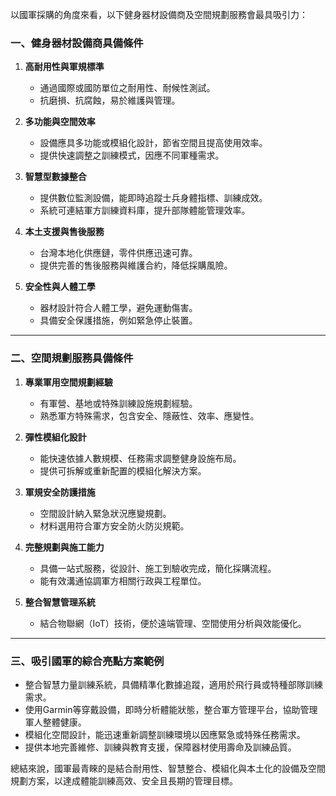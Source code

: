 以國軍採購的角度來看，以下健身器材設備商及空間規劃服務會最具吸引力：

### 一、健身器材設備商具備條件

1. **高耐用性與軍規標準**

   * 通過國際或國防單位之耐用性、耐候性測試。
   * 抗磨損、抗腐蝕，易於維護與管理。

2. **多功能與空間效率**

   * 設備應具多功能或模組化設計，節省空間且提高使用效率。
   * 提供快速調整之訓練模式，因應不同軍種需求。

3. **智慧型數據整合**

   * 提供數位監測設備，能即時追蹤士兵身體指標、訓練成效。
   * 系統可連結軍方訓練資料庫，提升部隊體能管理效率。

4. **本土支援與售後服務**

   * 台灣本地化供應鏈，零件供應迅速可靠。
   * 提供完善的售後服務與維護合約，降低採購風險。

5. **安全性與人體工學**

   * 器材設計符合人體工學，避免運動傷害。
   * 具備安全保護措施，例如緊急停止裝置。

---

### 二、空間規劃服務具備條件

1. **專業軍用空間規劃經驗**

   * 有軍營、基地或特殊訓練設施規劃經驗。
   * 熟悉軍方特殊需求，包含安全、隱蔽性、效率、應變性。

2. **彈性模組化設計**

   * 能快速依據人數規模、任務需求調整健身設施布局。
   * 提供可拆解或重新配置的模組化解決方案。

3. **軍規安全防護措施**

   * 空間設計納入緊急狀況應變規劃。
   * 材料選用符合軍方安全防火防災規範。

4. **完整規劃與施工能力**

   * 具備一站式服務，從設計、施工到驗收完成，簡化採購流程。
   * 能有效溝通協調軍方相關行政與工程單位。

5. **整合智慧管理系統**

   * 結合物聯網（IoT）技術，便於遠端管理、空間使用分析與效能優化。

---

### 三、吸引國軍的綜合亮點方案範例

* 整合智慧力量訓練系統，具備精準化數據追蹤，適用於飛行員或特種部隊訓練需求。
* 使用Garmin等穿戴設備，即時分析體能狀態，整合軍方管理平台，協助管理軍人整體健康。
* 模組化空間設計，能迅速重新調整訓練環境以因應緊急或特殊任務需求。
* 提供本地完善維修、訓練與教育支援，保障器材使用壽命及訓練品質。

總結來說，國軍最青睞的是結合耐用性、智慧整合、模組化與本土化的設備及空間規劃方案，以達成體能訓練高效、安全且長期的管理目標。
